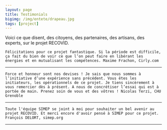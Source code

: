 ```yaml
---
layout: page
title: Testimonials
bigimg: /img/entete/drapeau.jpg
tags: [project]
---
```


Voici ce que disent, des citoyens, des partenaires, des artisans, des experts, sur le projet RECOVID.

``Félicitations pour ce projet fantastique.
Si la période est difficile, ça fait du bien de voir ce que l’on peut faire en libérant les énergies et en mutualisant les compétences.
Maxime Frachon, Cirly.com``

---

``Force et honneur sont nos devises !
Je sais que nous sommes à l’initiative d’une expérience sans précédent.
Vous êtes les initiateurs, les opérationnels de ce projet.
Je tiens sincèrement à vous remercier dès à présent.
A nous de concrétiser l’essai qui est à portée de main.
Prenez soin de vous et des vôtres !
Nicolas Terzi, CHU Grenoble``

---

``Toute l'équipe SIMEP se joint à moi pour souhaiter un bel avenir au projet RECOVID.
Et merci encore d'avoir pensé à SIMEP pour ce projet.
François DELORT, simep.org``

---
